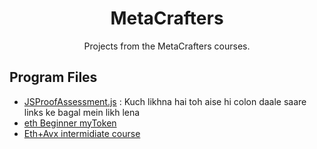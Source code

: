 <div align= "center">
<h1>MetaCrafters</h1>
Projects from the MetaCrafters courses.
</div>

## Program Files
* [JSProofAssessment.js](https://github.com/EmperorGrim/MetaCrafters/blob/main/JSProofAssement.js) : Kuch likhna hai toh aise hi colon daale saare links ke bagal mein likh lena
* [eth Beginner myToken](https://github.com/EmperorGrim/MetaCrafters/blob/main/eth%20Beginner%20myToken)
* [Eth+Avx intermidiate course](https://github.com/EmperorGrim/MetaCrafters/tree/main/Eth%2BAvx%20intermidiate%20course)
